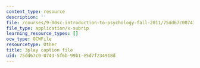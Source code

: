 ```yaml
---
content_type: resource
description: ''
file: /courses/9-00sc-introduction-to-psychology-fall-2011/75dd67c007435f6b99b1e5d7f234918d_yBYebcVw8Zk.vtt
file_type: application/x-subrip
learning_resource_types: []
ocw_type: OCWFile
resourcetype: Other
title: 3play caption file
uid: 75dd67c0-0743-5f6b-99b1-e5d7f234918d
---
```

